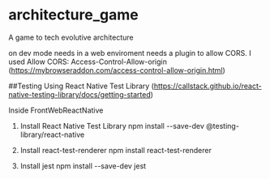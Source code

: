 # architecture_game
A game to tech evolutive architecture

on dev mode needs in a web enviroment needs a plugin to allow CORS. I used Allow CORS: Access-Control-Allow-origin (https://mybrowseraddon.com/access-control-allow-origin.html)


##Testing
Using React Native Test Library (https://callstack.github.io/react-native-testing-library/docs/getting-started)

Inside FrontWebReactNative
1. Install React Native Test Library
npm install --save-dev @testing-library/react-native 

2. Install react-test-renderer
npm install react-test-renderer

3. Install jest
npm install --save-dev jest
